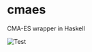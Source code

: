 cmaes
=====

CMA-ES wrapper in Haskell

![Test](https://github.com/idontgetoutmuch/cmaes/workflows/Test/badge.svg)


